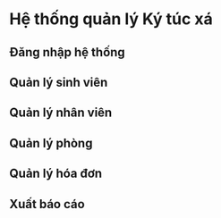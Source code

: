 # Hệ thống quản lý Ký túc xá
## Đăng nhập hệ thống
## Quản lý sinh viên
## Quản lý nhân viên
## Quản lý phòng
## Quản lý hóa đơn
## Xuất báo cáo